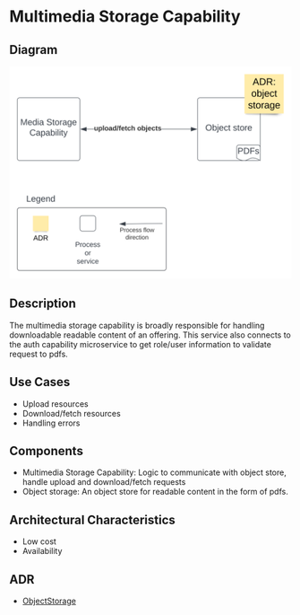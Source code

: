 # Multimedia Storage Capability

## Diagram
![MultimediaStorageCapability](https://raw.githubusercontent.com/TheMarmots/ArchKatas2022/main/assets/MultimediaStorageCapability.svg)

## Description
The multimedia storage capability is broadly responsible for handling downloadable readable content of an offering. This service also connects to the auth capability microservice to get role/user information to validate request to pdfs.

## Use Cases
* Upload resources
* Download/fetch resources
* Handling errors

## Components
* Multimedia Storage Capability: Logic to communicate with object store, handle upload and download/fetch requests
* Object storage: An object store for readable content in the form of pdfs.

## Architectural Characteristics
* Low cost
* Availability

## ADR
- [ObjectStorage](../../ADRs/ObjectStorage.md)
